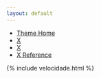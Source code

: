 ```yaml
---
layout: default
---
```


<nav id="nav">
  <ul class="links">
    <li class=" active "><a href="#">Theme Home</a></li>
    <li class=""><a href="#">X</a></li>
    <li class=""><a href="#">X</a></li>
    <li class=""><a href="#">X Reference</a></li>
  </ul>
</nav>

{% include velocidade.html %}
